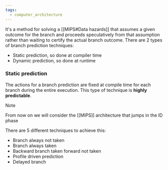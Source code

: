 ```yaml
---
tags:
  - computer_architecture
---
```

It's a method for solving a [[MIPS#Data hazards]] that assumes a given outcome for the branch and proceeds speculatively from that assumption rather than waiting to certify the actual branch outcome. There are 2 types of branch prediction techniques:
- Static prediction, so done at compiler time
- Dynamic prediction, so done at runtime
### Static prediction

The actions for a branch prediction are fixed at compile time for each branch during the entire execution. This type of technique is **highly predictable**.

>[!note]
>From now on we will consider the [[MIPS]] architecture that jumps in the ID phase

There are 5 different techniques to achieve this:
- Branch always not taken
- Branch always taken
- Backward branch taken forward not taken
- Profile driven prediction
- Delayed branch

